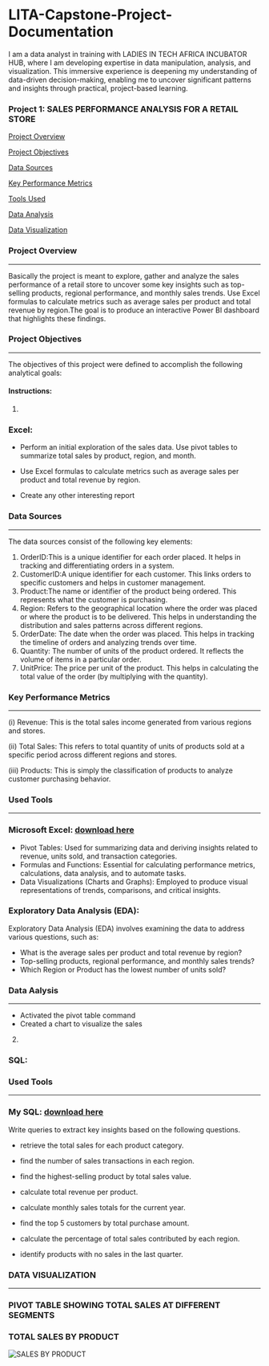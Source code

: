 # LITA-Capstone-Project-Documentation

I am a data analyst in training with LADIES IN TECH AFRICA INCUBATOR HUB, where I am developing expertise in data manipulation, analysis, and visualization. This immersive experience is deepening my understanding of data-driven decision-making, enabling me to uncover significant patterns and insights through practical, project-based learning.

### Project 1:  SALES PERFORMANCE ANALYSIS FOR A RETAIL STORE

[Project Overview](#project-overview)

[Project Objectives](#project-objectives)

[Data Sources](#data-sources)

[Key Performance Metrics](#key-performance-metrics)

[Tools Used](#tools-used)

[Data Analysis](#data-analysis)

[Data Visualization](#data-visualization)

### Project Overview 
------
Basically the project is meant to explore, gather and analyze the sales performance of a retail store to uncover some key insights such as top-selling products, regional performance, and monthly sales trends. Use Excel formulas to calculate metrics such as average sales per product and total revenue by region.The goal is to produce an interactive Power BI dashboard that highlights these findings.


### Project Objectives
------

The objectives of this project were defined to accomplish the following analytical goals:

#### Instructions:
1.

### Excel:

- Perform an initial exploration of the sales data. Use pivot tables to summarize total sales by product, region, and month.

- Use Excel formulas to calculate metrics such as average sales per product and total revenue by region.

- Create any other interesting report

### Data Sources
------

The data sources consist of the following key elements:
1.	OrderID:This is a unique identifier for each order placed. It helps in tracking and differentiating orders in a system.
2.	CustomerID:A unique identifier for each customer. This links orders to specific customers and helps in customer management.
3.	Product:The name or identifier of the product being ordered. This represents what the customer is purchasing.
4.	Region: Refers to the geographical location where the order was placed or where the product is to be delivered. This helps in understanding the distribution and sales patterns across different regions.
5.	OrderDate: The date when the order was placed. This helps in tracking the timeline of orders and analyzing trends over time.
6.	Quantity: The number of units of the product ordered. It reflects the volume of items in a particular order.
7.	UnitPrice: The price per unit of the product. This helps in calculating the total value of the order (by multiplying with the quantity).

### Key Performance Metrics
------

(i) Revenue: This is the total sales income generated from various regions and stores.

(ii) Total Sales: This refers to total quantity of units of products sold at a specific period across different regions and stores.

(iii) Products: This is simply the classification of products to analyze customer purchasing behavior.

### Used Tools
---------


### Microsoft Excel: [download here](https://www.microsoft.com/en-ng/)

- Pivot Tables: Used for summarizing data and deriving insights related to revenue, units sold, and transaction categories.
- Formulas and Functions: Essential for calculating performance metrics, calculations, data analysis, and to automate tasks.
- Data Visualizations (Charts and Graphs): Employed to produce visual representations of trends, comparisons, and critical insights.

### Exploratory Data Analysis (EDA):
Exploratory Data Analysis (EDA) involves examining the data to address various questions, such as:
- What is the average sales per product and total revenue by region?
- Top-selling products, regional performance, and monthly sales trends?
- Which Region or Product has the lowest number of units sold?


### Data Aalysis
-------

- Activated the pivot table command
- Created a chart to visualize the sales

2.
### SQL:

### Used Tools
---------


### My SQL: [download here](https://www.my-sql-enterprise.com/en-ng/)

Write queries to extract key insights based on the following questions.

- retrieve the total sales for each product category.

- find the number of sales transactions in each region.

- find the highest-selling product by total sales value.

- calculate total revenue per product.

- calculate monthly sales totals for the current year.

- find the top 5 customers by total purchase amount.

- calculate the percentage of total sales contributed by each region.

- identify products with no sales in the last quarter.

### DATA VISUALIZATION
---------
### PIVOT TABLE SHOWING TOTAL SALES AT DIFFERENT SEGMENTS

### TOTAL SALES BY PRODUCT


                            


![SALES BY PRODUCT](https://github.com/user-attachments/assets/b1e64867-f4be-401b-860e-d69d517e2b0e)










































